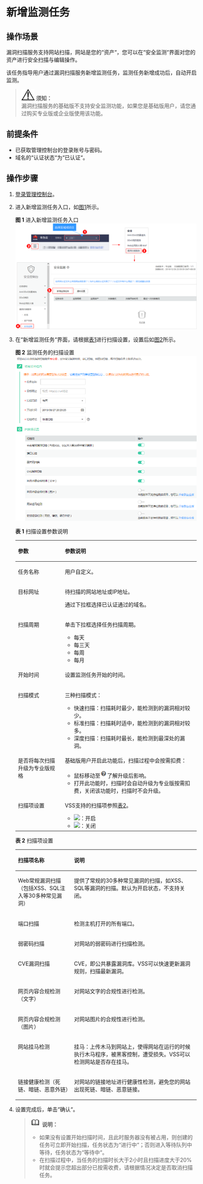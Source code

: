 # 新增监测任务<a name="vss_01_0077"></a>

## 操作场景<a name="section16327134614463"></a>

漏洞扫描服务支持网站扫描，网站是您的“资产“，您可以在“安全监测“界面对您的资产进行安全扫描与编辑操作。

该任务指导用户通过漏洞扫描服务新增监测任务，监测任务新增成功后，自动开启监测。

>![](public_sys-resources/icon-notice.gif) **须知：**   
>漏洞扫描服务的基础版不支持安全监测功能，如果您是基础版用户，请您通过购买专业版或企业版使用该功能。  

## 前提条件<a name="section98086323216"></a>

-   已获取管理控制台的登录账号与密码。
-   域名的“认证状态“为“已认证“。

## 操作步骤<a name="section92527214249"></a>

1.  [登录管理控制台](https://console.huaweicloud.com/)。
2.  进入新增监测任务入口，如[图1](#fig1578442912552)所示。

    **图 1**  进入新增监测任务入口<a name="fig1578442912552"></a>  
    ![](figures/进入新增监测任务入口.png "进入新增监测任务入口")

3.  在“新增监测任务“界面，请根据[表1](#table13105205413919)进行扫描设置，设置后如[图2](#fig5927172481519)所示。

    **图 2**  监测任务的扫描设置<a name="fig5927172481519"></a>  
    ![](figures/监测任务的扫描设置.png "监测任务的扫描设置")

    **表 1**  扫描设置参数说明

    <a name="table13105205413919"></a>
    <table><thead align="left"><tr id="row1610517541494"><th class="cellrowborder" valign="top" width="25.840000000000003%" id="mcps1.2.3.1.1"><p id="p7105254094"><a name="p7105254094"></a><a name="p7105254094"></a>参数</p>
    </th>
    <th class="cellrowborder" valign="top" width="74.16%" id="mcps1.2.3.1.2"><p id="p210511545911"><a name="p210511545911"></a><a name="p210511545911"></a>参数说明</p>
    </th>
    </tr>
    </thead>
    <tbody><tr id="row51054541898"><td class="cellrowborder" valign="top" width="25.840000000000003%" headers="mcps1.2.3.1.1 "><p id="p6105155411917"><a name="p6105155411917"></a><a name="p6105155411917"></a>任务名称</p>
    </td>
    <td class="cellrowborder" valign="top" width="74.16%" headers="mcps1.2.3.1.2 "><p id="p51051854094"><a name="p51051854094"></a><a name="p51051854094"></a>用户自定义。</p>
    </td>
    </tr>
    <tr id="row1110517542911"><td class="cellrowborder" valign="top" width="25.840000000000003%" headers="mcps1.2.3.1.1 "><p id="p18105195417914"><a name="p18105195417914"></a><a name="p18105195417914"></a>目标网址</p>
    </td>
    <td class="cellrowborder" valign="top" width="74.16%" headers="mcps1.2.3.1.2 "><p id="p810515549916"><a name="p810515549916"></a><a name="p810515549916"></a>待扫描的网站地址或IP地址。</p>
    <p id="p121051754999"><a name="p121051754999"></a><a name="p121051754999"></a>通过下拉框选择已认证通过的域名。</p>
    </td>
    </tr>
    <tr id="row51055543919"><td class="cellrowborder" valign="top" width="25.840000000000003%" headers="mcps1.2.3.1.1 "><p id="p18105105419914"><a name="p18105105419914"></a><a name="p18105105419914"></a>扫描周期</p>
    </td>
    <td class="cellrowborder" valign="top" width="74.16%" headers="mcps1.2.3.1.2 "><p id="p131051154594"><a name="p131051154594"></a><a name="p131051154594"></a>单击下拉框选择任务扫描周期。</p>
    <a name="ul1421563810517"></a><a name="ul1421563810517"></a><ul id="ul1421563810517"><li>每天</li><li>每三天</li><li>每周</li><li>每月</li></ul>
    </td>
    </tr>
    <tr id="row1310515548919"><td class="cellrowborder" valign="top" width="25.840000000000003%" headers="mcps1.2.3.1.1 "><p id="p31051541892"><a name="p31051541892"></a><a name="p31051541892"></a>开始时间</p>
    </td>
    <td class="cellrowborder" valign="top" width="74.16%" headers="mcps1.2.3.1.2 "><p id="p1931485911589"><a name="p1931485911589"></a><a name="p1931485911589"></a>设置监测任务开始的时间。</p>
    </td>
    </tr>
    <tr id="row19928103045314"><td class="cellrowborder" valign="top" width="25.840000000000003%" headers="mcps1.2.3.1.1 "><p id="p19281830205312"><a name="p19281830205312"></a><a name="p19281830205312"></a>扫描模式</p>
    </td>
    <td class="cellrowborder" valign="top" width="74.16%" headers="mcps1.2.3.1.2 "><p id="p10153124114537"><a name="p10153124114537"></a><a name="p10153124114537"></a>三种扫描模式：</p>
    <a name="ul723114126541"></a><a name="ul723114126541"></a><ul id="ul723114126541"><li>快速扫描：扫描耗时最少，能检测到的漏洞相对较少。</li><li>标准扫描：扫描耗时适中，能检测到的漏洞相对较多。</li><li>深度扫描：扫描耗时最长，能检测到最深处的漏洞。</li></ul>
    </td>
    </tr>
    <tr id="row101058544913"><td class="cellrowborder" valign="top" width="25.840000000000003%" headers="mcps1.2.3.1.1 "><p id="p11052542910"><a name="p11052542910"></a><a name="p11052542910"></a>是否将每次扫描升级为专业版规格</p>
    </td>
    <td class="cellrowborder" valign="top" width="74.16%" headers="mcps1.2.3.1.2 "><p id="p2105165417914"><a name="p2105165417914"></a><a name="p2105165417914"></a>基础版用户开启此功能后，扫描过程中会按需扣费：</p>
    <a name="ul1310575413919"></a><a name="ul1310575413919"></a><ul id="ul1310575413919"><li>鼠标移动至<a name="vss_01_0067_image1809164811913"></a><a name="vss_01_0067_image1809164811913"></a><span><img id="vss_01_0067_image1809164811913" src="figures/icon-help.png"></span>了解升级后影响。</li><li>打开此功能时，扫描时会自动升级为专业版按需扣费，关闭该功能时，扫描时不会升级。</li></ul>
    </td>
    </tr>
    <tr id="row497202419558"><td class="cellrowborder" valign="top" width="25.840000000000003%" headers="mcps1.2.3.1.1 "><p id="p139741524105512"><a name="p139741524105512"></a><a name="p139741524105512"></a>扫描项设置</p>
    </td>
    <td class="cellrowborder" valign="top" width="74.16%" headers="mcps1.2.3.1.2 "><p id="p1197442410553"><a name="p1197442410553"></a><a name="p1197442410553"></a>VSS支持的扫描项参照<a href="#table832472816452">表2</a>。</p>
    <a name="ul36654551411"></a><a name="ul36654551411"></a><ul id="ul36654551411"><li><a name="image1184953061311"></a><a name="image1184953061311"></a><span><img id="image1184953061311" src="figures/zh-cn_image_0229753389.png"></span>：开启</li><li><a name="image3891657131315"></a><a name="image3891657131315"></a><span><img id="image3891657131315" src="figures/zh-cn_image_0229753534.png"></span>：关闭</li></ul>
    </td>
    </tr>
    </tbody>
    </table>

    **表 2**  扫描项设置

    <a name="table832472816452"></a>
    <table><thead align="left"><tr id="vss_01_0067_row163261428164510"><th class="cellrowborder" valign="top" width="30.9%" id="mcps1.2.3.1.1"><p id="vss_01_0067_p1532642814454"><a name="vss_01_0067_p1532642814454"></a><a name="vss_01_0067_p1532642814454"></a>扫描项名称</p>
    </th>
    <th class="cellrowborder" valign="top" width="69.1%" id="mcps1.2.3.1.2"><p id="vss_01_0067_p3326182816459"><a name="vss_01_0067_p3326182816459"></a><a name="vss_01_0067_p3326182816459"></a>说明</p>
    </th>
    </tr>
    </thead>
    <tbody><tr id="vss_01_0067_row10326102814457"><td class="cellrowborder" valign="top" width="30.9%" headers="mcps1.2.3.1.1 "><p id="vss_01_0067_p1432602844519"><a name="vss_01_0067_p1432602844519"></a><a name="vss_01_0067_p1432602844519"></a>Web常规漏洞扫描（包括XSS、SQL注入等30多种常见漏洞）</p>
    </td>
    <td class="cellrowborder" valign="top" width="69.1%" headers="mcps1.2.3.1.2 "><p id="vss_01_0067_p232613286455"><a name="vss_01_0067_p232613286455"></a><a name="vss_01_0067_p232613286455"></a>提供了常规的30多种常见漏洞的扫描，如XSS、SQL等漏洞的扫描。默认为开启状态，不支持关闭。</p>
    </td>
    </tr>
    <tr id="vss_01_0067_row43261028164520"><td class="cellrowborder" valign="top" width="30.9%" headers="mcps1.2.3.1.1 "><p id="vss_01_0067_p1032672854510"><a name="vss_01_0067_p1032672854510"></a><a name="vss_01_0067_p1032672854510"></a>端口扫描</p>
    </td>
    <td class="cellrowborder" valign="top" width="69.1%" headers="mcps1.2.3.1.2 "><p id="vss_01_0067_p15326182819457"><a name="vss_01_0067_p15326182819457"></a><a name="vss_01_0067_p15326182819457"></a>检测主机打开的所有端口。</p>
    </td>
    </tr>
    <tr id="vss_01_0067_row17326428134515"><td class="cellrowborder" valign="top" width="30.9%" headers="mcps1.2.3.1.1 "><p id="vss_01_0067_p1732652820457"><a name="vss_01_0067_p1732652820457"></a><a name="vss_01_0067_p1732652820457"></a>弱密码扫描</p>
    </td>
    <td class="cellrowborder" valign="top" width="69.1%" headers="mcps1.2.3.1.2 "><p id="vss_01_0067_p832652894516"><a name="vss_01_0067_p832652894516"></a><a name="vss_01_0067_p832652894516"></a>对网站的弱密码进行扫描检测。</p>
    </td>
    </tr>
    <tr id="vss_01_0067_row16326122844510"><td class="cellrowborder" valign="top" width="30.9%" headers="mcps1.2.3.1.1 "><p id="vss_01_0067_p432615285451"><a name="vss_01_0067_p432615285451"></a><a name="vss_01_0067_p432615285451"></a>CVE漏洞扫描</p>
    </td>
    <td class="cellrowborder" valign="top" width="69.1%" headers="mcps1.2.3.1.2 "><p id="vss_01_0067_p1232662844519"><a name="vss_01_0067_p1232662844519"></a><a name="vss_01_0067_p1232662844519"></a>CVE，即公共暴露漏洞库。VSS可以快速更新漏洞规则，扫描最新漏洞。</p>
    </td>
    </tr>
    <tr id="vss_01_0067_row63261128104515"><td class="cellrowborder" valign="top" width="30.9%" headers="mcps1.2.3.1.1 "><p id="vss_01_0067_p14326728134510"><a name="vss_01_0067_p14326728134510"></a><a name="vss_01_0067_p14326728134510"></a>网页内容合规检测（文字）</p>
    </td>
    <td class="cellrowborder" valign="top" width="69.1%" headers="mcps1.2.3.1.2 "><p id="vss_01_0067_p9326172818457"><a name="vss_01_0067_p9326172818457"></a><a name="vss_01_0067_p9326172818457"></a>对网站文字的合规性进行检测。</p>
    </td>
    </tr>
    <tr id="vss_01_0067_row73261228194515"><td class="cellrowborder" valign="top" width="30.9%" headers="mcps1.2.3.1.1 "><p id="vss_01_0067_p332662874518"><a name="vss_01_0067_p332662874518"></a><a name="vss_01_0067_p332662874518"></a>网页内容合规检测（图片）</p>
    </td>
    <td class="cellrowborder" valign="top" width="69.1%" headers="mcps1.2.3.1.2 "><p id="vss_01_0067_p632632844511"><a name="vss_01_0067_p632632844511"></a><a name="vss_01_0067_p632632844511"></a>对网站图片的合规性进行检测。</p>
    </td>
    </tr>
    <tr id="vss_01_0067_row528481235011"><td class="cellrowborder" valign="top" width="30.9%" headers="mcps1.2.3.1.1 "><p id="vss_01_0067_p328511127504"><a name="vss_01_0067_p328511127504"></a><a name="vss_01_0067_p328511127504"></a>网站挂马检测</p>
    </td>
    <td class="cellrowborder" valign="top" width="69.1%" headers="mcps1.2.3.1.2 "><p id="vss_01_0067_p12286181216509"><a name="vss_01_0067_p12286181216509"></a><a name="vss_01_0067_p12286181216509"></a>挂马：上传木马到网站上，使得网站在运行的时候执行木马程序，被黑客控制，遭受损失。VSS可以检测网站是否存在挂马。</p>
    </td>
    </tr>
    <tr id="vss_01_0067_row652215224509"><td class="cellrowborder" valign="top" width="30.9%" headers="mcps1.2.3.1.1 "><p id="vss_01_0067_p45221522135017"><a name="vss_01_0067_p45221522135017"></a><a name="vss_01_0067_p45221522135017"></a>链接健康检测（死链、暗链、恶意外链）</p>
    </td>
    <td class="cellrowborder" valign="top" width="69.1%" headers="mcps1.2.3.1.2 "><p id="vss_01_0067_p13522922165012"><a name="vss_01_0067_p13522922165012"></a><a name="vss_01_0067_p13522922165012"></a>对网站的链接地址进行健康性检测，避免您的网站出现死链、暗链、恶意链接。</p>
    </td>
    </tr>
    </tbody>
    </table>

4.  设置完成后，单击“确认“。

    >![](public_sys-resources/icon-note.gif) **说明：**   
    >-   如果没有设置开始扫描时间，且此时服务器没有被占用，则创建的任务可立即开始扫描，任务状态为“进行中“；否则进入等待队列中等待，任务状态为“等待中“。  
    >-   在扫描过程中，当任务的扫描时长大于2小时且扫描进度大于20%时就会提示您超出部分已按需收费，请根据情况决定是否取消扫描任务。  


